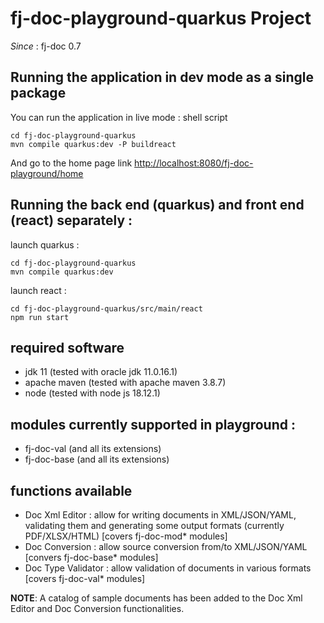 # fj-doc-playground-quarkus Project

*Since* : fj-doc 0.7

## Running the application in dev mode as a single package

You can run the application in live mode : 
shell script  

```
cd fj-doc-playground-quarkus
mvn compile quarkus:dev -P buildreact
```

And go to the home page link [http://localhost:8080/fj-doc-playground/home](http://localhost:8080/fj-doc-playground/home)

## Running the back end (quarkus) and front end (react) separately : 

launch quarkus : 

```
cd fj-doc-playground-quarkus
mvn compile quarkus:dev
```

launch react : 

```
cd fj-doc-playground-quarkus/src/main/react
npm run start
```

## required software
* jdk 11 (tested with oracle jdk 11.0.16.1)
* apache maven (tested with apache maven 3.8.7)
* node (tested with node js 18.12.1)

## modules currently supported in playground : 
* fj-doc-val (and all its extensions)
* fj-doc-base (and all its extensions)

## functions available
* Doc Xml Editor : allow for writing documents in XML/JSON/YAML, validating them and generating some output formats (currently PDF/XLSX/HTML) [covers fj-doc-mod* modules]
* Doc Conversion : allow source conversion from/to XML/JSON/YAML [convers fj-doc-base* modules]
* Doc Type Validator : allow validation of documents in various formats [covers fj-doc-val* modules]

**NOTE**: A catalog of sample documents has been added to the Doc Xml Editor and Doc Conversion functionalities.